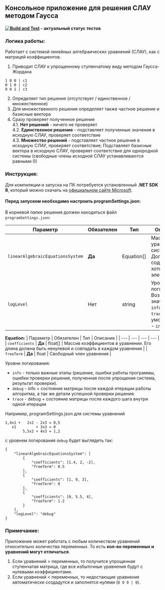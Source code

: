 ## Консольное приложение для решения СЛАУ методом Гаусса
#### [![Build and Test](https://github.com/quitosssha/GaussianSolver/actions/workflows/dotnet.yml/badge.svg?branch=master)](https://github.com/quitosssha/GaussianSolver/actions/workflows/dotnet.yml) - актуальный статус тестов

### Логика работы:

Работает с системой линейных алгебраических уравнений (СЛАУ), как с матрицей коэффициентов.

1. Приводит СЛАУ к упрощенному ступенчатому виду методом Гаусса-Жордана<br/>
```
1 0 0 | c1
0 1 0 | c2
0 0 1 | c3
```
2. Определяет тип решения (отсутствует / единственное / множественное)
3. Для множественного решения определяет также частное решение и базисные вектора
4. Сразу проверяет полученное решение<br/>
   4.1. **Нет решений** - ничего не проверяет<br/>
   4.2. **Единственное решение** - подставляет полученные значения в исходную СЛАУ, проверяет соответствие<br/>
   4.3. **Множество решений** - подставляет частное решение в исходную СЛАУ, проверяет соответствие; Подставляет базисные вектора в исходную СЛАУ, проверяет соответствие для однородной системы (свободные члены исходной СЛАУ устанавливаются равными 0)

### Инструкция:

Для компиляции и запуска на ПК потребуется установленный **.NET SDK 8**, который можно скачать на [официальном сайте Microsoft](https://dotnet.microsoft.com/en-us/download/dotnet/8.0).

#### Перед запуском необходимо настроить programSettings.json:

В корневой папке решения должен находиться файл `programSettings.json`:

| Параметр | Обязателен | Тип | Описание |
| --- | --- | --- | --- |
| `linearAlgebraicEquationsSystem` | **Да** | Equation[] | Массив уравнений в системе. Должен содержать хотя бы 1 элемент. |
| `logLevel` | Нет | string | Уровень логирования. Возможные значения: `info`, `debug`, `trace`. По умолчанию - `info`. |

**Equation:**
| Параметр | Обязателен | Тип | Описание |
| --- | --- | --- | --- |
| `coefficients` | **Да** | float[] | Массив коэффициентов в уравнении. Его длина должна быть ненулевой и совпадать в каждом уравнении |
| `freeTerm` | **Да** | float | Свободный член уравнения |

Уровни логирования:
- `info` - только важные этапы (решение, ошибки работы программы, ошибки проверки решения, полученная после упрощения система, результат проверки).
- `debug` - info + состояние матрицы после каждой итерации работы алгоритма, а так же детали успешной проверки решения.
- `trace` - debug + состояние матрицы после каждого шага внутри одной итерации

Например, programSettings.json для системы уравнений
```
1,4x1 +   2x2 - 2x3 = 0,5
   x1         + 3x3 = 0
        5,5x2 + 4x3 = 1,2
```
с уровнем логирования `debug` будет выглядеть так:

```
{
	"linearAlgebraicEquationsSystem": [
		{
			"coefficients": [1.4, 2, -2],
			"freeTerm": 0.5
		},
		{
			"coefficients": [1, 0, 3],
			"freeTerm": 0
		},
		{
			"coefficients": [0, 5.5, 4],
			"freeTerm": 1.2
		}
	],
	"logLevel": "debug"
}
```

### Примечание:
Приложение может работать с любым количеством уравнений относительно количества переменных. То есть **кол-во переменных и уравнений могут отличаться**.
1. Если уравнений > переменных, то получится упрощенная ступенчатая матрица, где все избыточные уравнения будут с нулевыми коэффициентами.
2. Если уравнений < переменных, то недостающие уравнения автоматически создадутся и заполнятся нулями (`0 0 0 | 0`).
